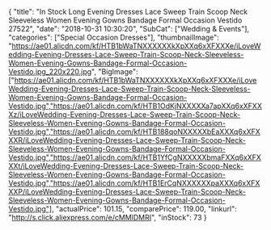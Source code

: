{
	"title": "In Stock Long Evening Dresses Lace Sweep Train Scoop Neck Sleeveless Women Evening Gowns Bandage Formal Occasion Vestido 27522",
	"date": "2018-10-31 10:30:20",
	"SubCat": ["Wedding & Events"],
	"categories": ["Special Occasion Dresses"],
	"thumbnailImage": "https://ae01.alicdn.com/kf/HTB1bWaTNXXXXXXkXpXXq6xXFXXXe/iLoveWedding-Evening-Dresses-Lace-Sweep-Train-Scoop-Neck-Sleeveless-Women-Evening-Gowns-Bandage-Formal-Occasion-Vestido.jpg_220x220.jpg",
	"BigImage": ["https://ae01.alicdn.com/kf/HTB1bWaTNXXXXXXkXpXXq6xXFXXXe/iLoveWedding-Evening-Dresses-Lace-Sweep-Train-Scoop-Neck-Sleeveless-Women-Evening-Gowns-Bandage-Formal-Occasion-Vestido.jpg","https://ae01.alicdn.com/kf/HTB1OdKjNXXXXXa7apXXq6xXFXXXz/iLoveWedding-Evening-Dresses-Lace-Sweep-Train-Scoop-Neck-Sleeveless-Women-Evening-Gowns-Bandage-Formal-Occasion-Vestido.jpg","https://ae01.alicdn.com/kf/HTB188qoNXXXXXbEaXXXq6xXFXXXR/iLoveWedding-Evening-Dresses-Lace-Sweep-Train-Scoop-Neck-Sleeveless-Women-Evening-Gowns-Bandage-Formal-Occasion-Vestido.jpg","https://ae01.alicdn.com/kf/HTB1YfCgNXXXXXbmaFXXq6xXFXXXt/iLoveWedding-Evening-Dresses-Lace-Sweep-Train-Scoop-Neck-Sleeveless-Women-Evening-Gowns-Bandage-Formal-Occasion-Vestido.jpg","https://ae01.alicdn.com/kf/HTB1ErCqNXXXXXXpaXXXq6xXFXXXP/iLoveWedding-Evening-Dresses-Lace-Sweep-Train-Scoop-Neck-Sleeveless-Women-Evening-Gowns-Bandage-Formal-Occasion-Vestido.jpg"],
	"actualPrice": 101.15,
	"comparePrice": 119.00,
	"linkurl": "http://s.click.aliexpress.com/e/cMMlDMRI",
	"inStock": 73
}
